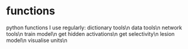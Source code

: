 # functions
python functions I use regularly:
  dictionary tools\n
  data tools\n
  network tools\n
  train model\n
  get hidden activations\n
  get selectivity\n
  lesion model\n
  visualise units\n


